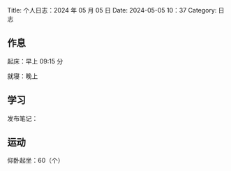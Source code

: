 Title: 个人日志：2024 年 05 月 05 日
Date: 2024-05-05 10：37
Category: 日志

## 作息

起床：早上 09:15 分

就寝：晚上

## 学习

发布笔记：



## 运动

仰卧起坐：60（个）
